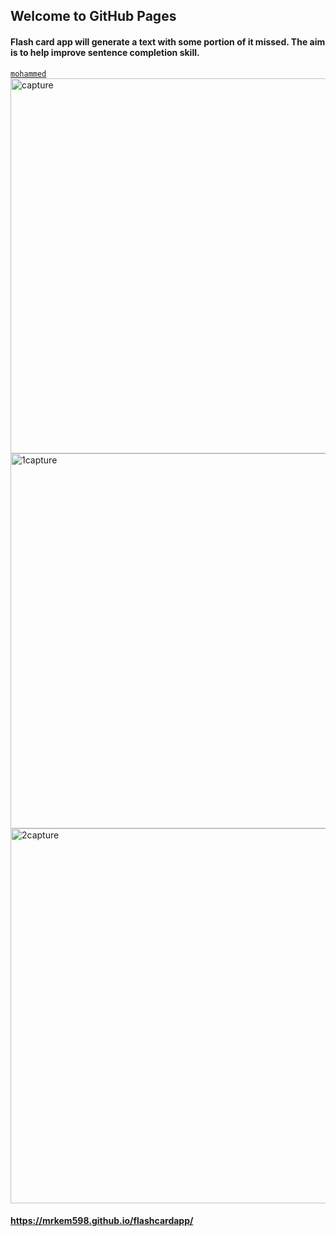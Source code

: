 ## Welcome to GitHub Pages
#### Flash card app will generate a text with some portion of it missed. The aim is to help improve sentence completion skill.
[`mohammed`](
)
<img width="600" alt="capture" src="https://cloud.githubusercontent.com/assets/23619819/25118043/88507dd8-23e2-11e7-97a7-1e011143836a.JPG">
<img width="600" alt="1capture" src="https://cloud.githubusercontent.com/assets/23619819/25354175/05407650-2900-11e7-9b9a-e95545ae7d60.PNG">
<img width="600" alt="2capture" src="https://cloud.githubusercontent.com/assets/23619819/25354174/053e8a52-2900-11e7-98f1-570cc242cab8.PNG">

#### https://mrkem598.github.io/flashcardapp/


